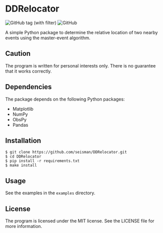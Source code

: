 # DDRelocator

![GitHub tag (with filter)](https://img.shields.io/github/v/tag/seisman/DDRelocator)
![GitHub](https://img.shields.io/github/license/seisman/DDRelocator)

A simple Python package to determine the relative location of two nearby events
using the master-event algorithm.

## Caution

The program is written for personal interests only. There is no guarantee that it works correctly.

## Dependencies

The package depends on the following Python packages:

- Matplotlib
- NumPy
- ObsPy
- Pandas

## Installation

```
$ git clone https://github.com/seisman/DDRelocator.git
$ cd DDRelocator
$ pip install -r requirements.txt
$ make install
```

## Usage

See the examples in the `examples` directory.

## License

The program is licensed under the MIT license. See the LICENSE file for more
information.
